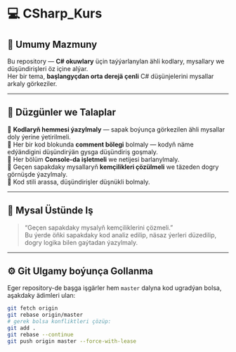 ﻿# 💻 CSharp_Kurs

## 🧠 Umumy Mazmuny
Bu repository — **C# okuwlary** üçin taýýarlanylan ähli kodlary, mysallary we düşündirişleri öz içine alýar.  
Her bir tema, **başlangyçdan orta derejä çenli** C# düşünjelerini mysallar arkaly görkeziler.

---

## 📘 Düzgünler we Talaplar

🔹 **Kodlaryň hemmesi ýazylmaly** — sapak boýunça görkezilen ähli mysallar doly ýerine ýetirilmeli.  
🔹 Her bir kod blokunda **comment bölegi** bolmaly — kodyň näme edýändigini düşündirýän gysga düşündiriş goşmaly.  
🔹 Her bölüm **Console-da işletmeli** we netijesi barlanylmaly.  
🔹 Geçen sapakdaky mysallaryň **kemçilikleri çözülmeli** we täzeden dogry görnüşde ýazylmaly.  
🔹 Kod stili arassa, düşündirişler düşnükli bolmaly.

---

## 🧩 Mysal Üstünde Iş
> “Geçen sapakdaky mysalyň kemçiliklerini çözmeli.”  
> Bu ýerde öňki sapakdaky kod analiz edilip, näsaz ýerleri düzedilip, dogry logika bilen gaýtadan ýazylmaly.

---

## ⚙️ Git Ulgamy boýunça Gollanma

Eger repository-de başga işgärler hem `master` dalyna kod ugradýan bolsa, aşakdaky ädimleri ulan:

```bash
git fetch origin
git rebase origin/master
# gerek bolsa konfliktleri çözüp:
git add .
git rebase --continue
git push origin master --force-with-lease
